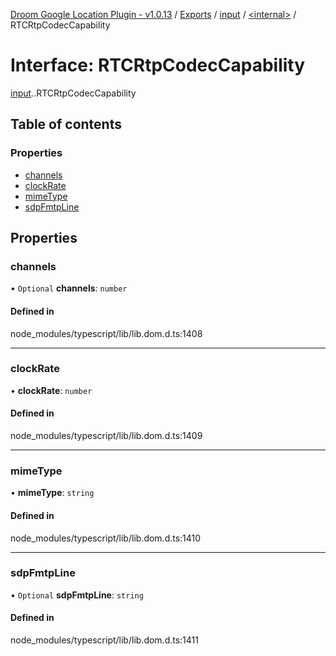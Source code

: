 [Droom Google Location Plugin - v1.0.13](../README.md) / [Exports](../modules.md) / [input](../modules/input.md) / [<internal\>](../modules/input._internal_.md) / RTCRtpCodecCapability

# Interface: RTCRtpCodecCapability

[input](../modules/input.md).[<internal>](../modules/input._internal_.md).RTCRtpCodecCapability

## Table of contents

### Properties

- [channels](input._internal_.RTCRtpCodecCapability.md#channels)
- [clockRate](input._internal_.RTCRtpCodecCapability.md#clockrate)
- [mimeType](input._internal_.RTCRtpCodecCapability.md#mimetype)
- [sdpFmtpLine](input._internal_.RTCRtpCodecCapability.md#sdpfmtpline)

## Properties

### channels

• `Optional` **channels**: `number`

#### Defined in

node_modules/typescript/lib/lib.dom.d.ts:1408

___

### clockRate

• **clockRate**: `number`

#### Defined in

node_modules/typescript/lib/lib.dom.d.ts:1409

___

### mimeType

• **mimeType**: `string`

#### Defined in

node_modules/typescript/lib/lib.dom.d.ts:1410

___

### sdpFmtpLine

• `Optional` **sdpFmtpLine**: `string`

#### Defined in

node_modules/typescript/lib/lib.dom.d.ts:1411

